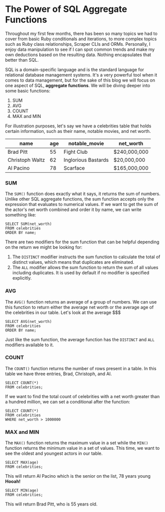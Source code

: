 # The Power of SQL Aggregate Functions

Throughout my first few months, there has been so many topics we had to cover from basic Ruby conditionals and iterations, to more complex topics such as Ruby class relationships, Scraper CLIs and ORMs. Personally, I enjoy data manipulation to see if I can spot common trends and make my own deductions based on the resulting data. Nothing encapsulates that better than SQL.

SQL is a domain-specific language and is the standard language for relational database management systems. It's a very powerful tool when it comes to data  management, but for the sake of this blog we will focus on one aspect of SQL, **aggregate functions**. We will be diving deeper into some basic functions:
1. SUM
2. AVG
3. COUNT
4. MAX and MIN

For illustration purposes, let's say we have a celebrities table that holds certain information, such as their name, notable movies, and net worth.

|       name      | age |    notable_movie    |   net_worth  |
| --------------- | --- | ------------------- | ------------ |
| Brad Pitt       |  55 | Fight Club          | $240,000,000 |
| Christoph Waltz |  62 | Inglorious Bastards | $20,000,000  |
| Al Pacino       |  78 | Scarface            | $165,000,000 |

### SUM

The `SUM()` function does exactly what it says, it returns the sum of numbers. Unlike other SQL aggregate functions, the sum function accepts only the expression that evaluates to numerical values. If we want to get the sum of the actor's net worth combined and order it by name, we can write something like:

```
SELECT SUM(net_worth)
FROM celebrities
ORDER BY name;
```

There are two modifiers for the sum function that can be helpful depending on the return we might be looking for:
1. The `DISTINCT` modifier instructs the sum function to calculate the total of distinct values, which means that duplicates are eliminated.
2. The `ALL` modifier allows the sum function to return the sum of all values including duplicates. It is used by default if no modifier is specified explicitly.

### AVG

The `AVG()` function returns an average of a group of numbers. We can use this function to return either the average net worth or the average age of the celebrities in our table. Let's look at the average $$$

```
SELECT AVG(net_worth)
FROM celebrities
ORDER BY name;
```

Just like the sum function, the average function has the `DISTINCT` and `ALL` modifiers available to it.

### COUNT

The `COUNT()` function returns the number of rows present in a table. In this table we have three entries, Brad, Christoph, and Al.

```
SELECT COUNT(*)
FROM celebrities;
```

If we want to find the total count of celebrities with a net worth greater than a hundred million, we can set a conditional after the function:

```
SELECT COUNT(*)
FROM celebrities
WHERE net_worth > 1000000
```

### MAX and MIN

The `MAX()` function returns the maximum value in a set while the `MIN()` function returns the minimum value in a set of values. This time, we want to see the oldest and youngest actors in our table.

```
SELECT MAX(age)
FROM celebrities;
```
This will return Al Pacino which is the senior on the list, 78 years young __Hooah!__

```
SELECT MIN(age)
FROM celebrities;
```
This will return Brad Pitt, who is 55 years old.
